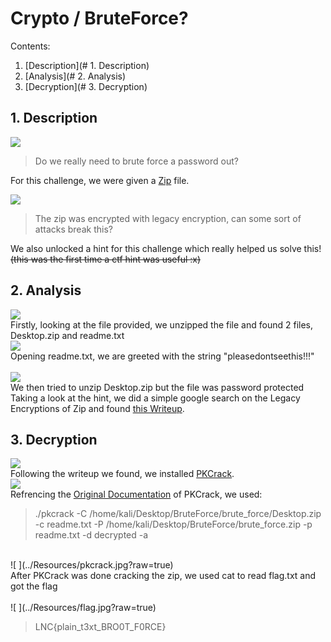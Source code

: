 # Crypto / BruteForce?

Contents:
 1. [Description](# 1. Description)
 2. [Analysis](# 2. Analysis)
 3. [Decryption](# 3. Decryption)
 
## 1.  Description
![ ](../Resources/chall.jpg?raw=true)
<br>

>Do we really need to brute force a password out?

For this challenge, we were given a [Zip](./../Resources/brute_force.zip) file.
<br>

![ ](../Resources/chall2.jpg?raw=true)
<br>

> The zip was encrypted with legacy encryption, can some sort of attacks break this?

We also unlocked a hint for this challenge which really helped us solve this! 
~~(this was the first time a ctf hint was useful :x)~~

## 2. Analysis
![ ](../Resources/file.jpg?raw=true)
<br>
Firstly, looking at the file provided, we unzipped the file and found 2 files, Desktop.zip and readme.txt
<br>
![ ](../Resources/readme1.jpg?raw=true)
<br>
Opening readme.txt, we are greeted with the string "pleasedontseethis!!!"
<br>
<br>
![ ](../Resources/desktopfile.jpg?raw=true)
<br>
We then tried to unzip Desktop.zip but the file was password protected
<br>
Taking a look at the hint, we did a simple google search on the Legacy Encryptions of Zip and found [this Writeup](https://medium.com/@alloygoh/neverlan-ctf-2018-writeups-935ce1fdb5bb).

## 3. Decryption
![ ](../Resources/pkcracksource.jpg?raw=true)
<br>
Following the writeup we found, we installed [PKCrack](https://github.com/keyunluo/pkcrack).
<br>
![ ](../Resources/pkcrackdocs.jpg?raw=true)
<br>
Refrencing the [Original Documentation](https://www.unix-ag.uni-kl.de/~conrad/krypto/pkcrack/pkcrack-readme.html) of PKCrack, we used:

> ./pkcrack -C /home/kali/Desktop/BruteForce/brute_force/Desktop.zip -c readme.txt -P /home/kali/Desktop/BruteForce/brute_force.zip -p readme.txt -d decrypted -a

<br>
![ ](../Resources/pkcrack.jpg?raw=true)
<br>
After PKCrack was done cracking the zip, we used cat to read flag.txt and got the flag
<br>
<br>
![ ](../Resources/flag.jpg?raw=true)
<br>

> LNC{plain_t3xt_BRO0T_F0RCE}
